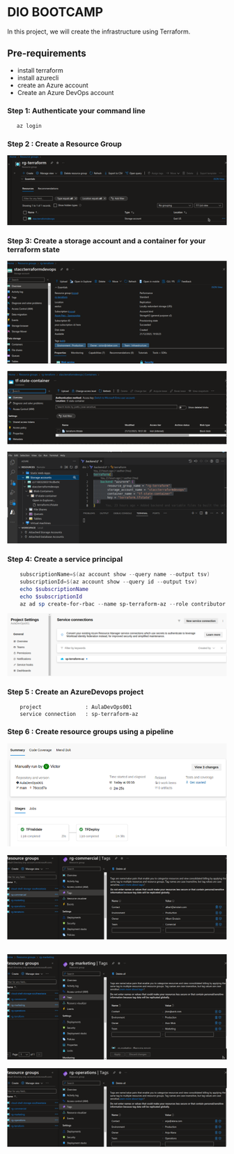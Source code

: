 # DIO BOOTCAMP
In this project, we will create the infrastructure using Terraform.

## Pre-requirements

- install terraform
- install azurecli
- create an Azure account
- Create an Azure DevOps account

### Step 1: Authenticate your command line
```bash
   az login
```
    
### Step 2 : Create a Resource Group

![rg-terraform](images/pic_001.jpg)

### Step 3: Create a storage account and a container  for your terraform state

![Storage account](images/pic_002.jpg)

![Container](images/pic_003.jpg)

![Storage account and Container details using VSCode](images/pic_004.jpg)

### Step 4: Create a service principal
```powershell
    subscriptionName=$(az account show --query name --output tsv)
    subscriptionId=$(az account show --query id --output tsv)
    echo $subscriptionName
    echo $subscriptionId
    az ad sp create-for-rbac --name sp-terraform-az --role contributor --scopes /subscriptions/$subscriptionId
```


![service connection](images/pic_005.jpg)



### Step 5 : Create an AzureDevops project
``` 
    project              : AulaDevOps001
    service connection   : sp-terraform-az
```


### Step 6 : Create resource groups using a pipeline

![pipeline](images/pic_006.jpg)
</br>
</br>
![rg-commercial](images/pic_007.jpg)
</br>
</br>

![rg-marketing](images/pic_008.jpg)
</br>
</br>
![rg-operations](images/pic_009.jpg)
